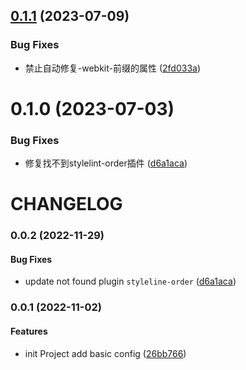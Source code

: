 ## [0.1.1](https://github.com/jaz-w/stylelint-config/compare/v0.1.0...v0.1.1) (2023-07-09)


### Bug Fixes

* 禁止自动修复-webkit-前缀的属性 ([2fd033a](https://github.com/jaz-w/stylelint-config/commit/2fd033aebf141c616e61d9da1784eac5c06a6dc1))



# 0.1.0 (2023-07-03)


### Bug Fixes

* 修复找不到stylelint-order插件 ([d6a1aca](https://github.com/jaz-w/stylelint-config/commit/d6a1aca02a0090fdf053bc384eed5b7f86d7f914))



# CHANGELOG

### 0.0.2 (2022-11-29)

#### Bug Fixes

- update not found plugin `styleline-order` ([d6a1aca](https://github.com/jaz-w/stylelint-config/commit/d6a1aca02a0090fdf053bc384eed5b7f86d7f914))

### 0.0.1 (2022-11-02)

#### Features

- init Project add basic config ([26bb766](https://github.com/jaz-w/stylelint-config/commit/26bb7660f363da84acde3d07410cf6841416a0af))
